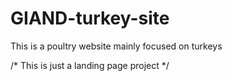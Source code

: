 # GIAND-turkey-site
This is a poultry website mainly focused on turkeys 

/* This is just a landing page project */
